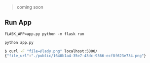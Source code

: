 > coming soon

## Run App
`FLASK_APP=app.py python -m flask run`

`python app.py`


```bash
$ curl -F "file=@lady.png" localhost:5000/
{"file_url":"./public/1640b1a4-35e7-43dc-9366-ecf8f623e734.png"}
```
